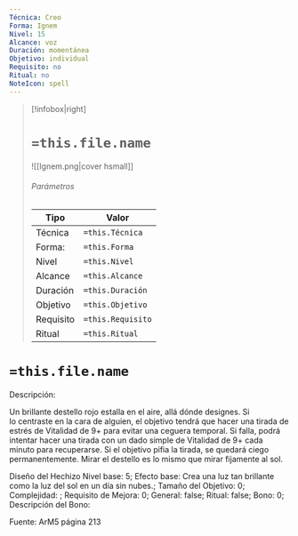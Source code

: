 ```yaml
---
Técnica: Creo
Forma: Ignem
Nivel: 15
Alcance: voz 
Duración: momentánea  
Objetivo: individual
Requisito: no
Ritual: no
NoteIcon: spell
---
```


> [!infobox|right]
> # `=this.file.name`
> ![[Ignem.png|cover hsmall]]
> ###### Parámetros
> Tipo |  Valor |
> ---|---|
> Técnica  | `=this.Técnica`  |
> Forma: | `=this.Forma`  |
> Nivel | `=this.Nivel`  |
> Alcance | `=this.Alcance` |
> Duración | `=this.Duración` |
> Objetivo | `=this.Objetivo` |
> Requisito | `=this.Requisito` |
> Ritual | `=this.Ritual` |

# `=this.file.name`
Descripción: <p>Un brillante destello rojo estalla en el aire, allá dónde designes. Si lo centraste en la cara de alguien, el objetivo tendrá que hacer una tirada de estrés de Vitalidad de 9+ para evitar una ceguera temporal. Si falla, podrá intentar hacer una tirada con un dado simple de Vitalidad de 9+ cada minuto para recuperarse. Si el objetivo pifia la tirada, se quedará ciego permanentemente. Mirar el destello es lo mismo que mirar fijamente al sol.</p>

Diseño del Hechizo
Nivel base: 5; Efecto base: Crea una luz tan brillante como la luz del sol en un día sin nubes.;  Tamaño del Objetivo: 0; Complejidad: ; Requisito de Mejora: 0; General: false; Ritual: false; Bono: 0; Descripción del Bono: 

Fuente: ArM5 página 213